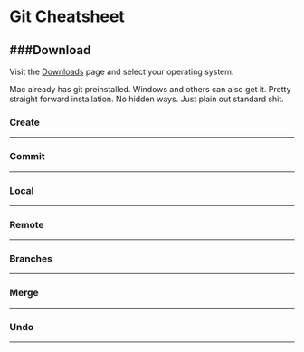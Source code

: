 # Git Cheatsheet

###Download
---
Visit the [Downloads](https://git-scm.com/downloads) page and select your operating system. 

Mac already has git preinstalled. Windows and others can also get it. Pretty straight forward installation. No hidden ways. Just plain out standard shit. 


### Create
---


### Commit
---



### Local 
---


### Remote
---


### Branches
---



### Merge
---


### Undo
---


